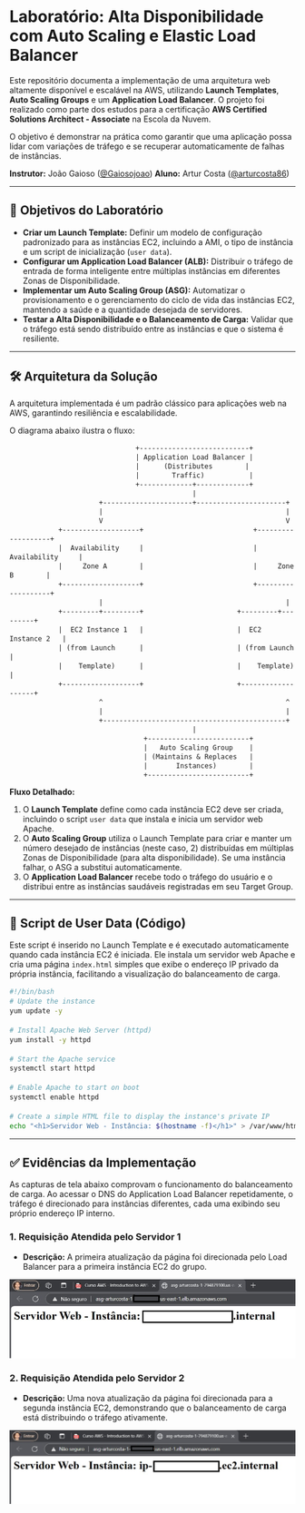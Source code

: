 # Laboratório: Alta Disponibilidade com Auto Scaling e Elastic Load Balancer

Este repositório documenta a implementação de uma arquitetura web altamente disponível e escalável na AWS, utilizando **Launch Templates**, **Auto Scaling Groups** e um **Application Load Balancer**. O projeto foi realizado como parte dos estudos para a certificação **AWS Certified Solutions Architect - Associate** na Escola da Nuvem.

O objetivo é demonstrar na prática como garantir que uma aplicação possa lidar com variações de tráfego e se recuperar automaticamente de falhas de instâncias.

**Instrutor:** João Gaioso ([@Gaiosojoao](https://github.com/Gaiosojoao))
**Aluno:** Artur Costa ([@arturcosta86](https://github.com/arturcosta86))

---

## 🎯 Objetivos do Laboratório

* **Criar um Launch Template:** Definir um modelo de configuração padronizado para as instâncias EC2, incluindo a AMI, o tipo de instância e um script de inicialização (`user data`).
* **Configurar um Application Load Balancer (ALB):** Distribuir o tráfego de entrada de forma inteligente entre múltiplas instâncias em diferentes Zonas de Disponibilidade.
* **Implementar um Auto Scaling Group (ASG):** Automatizar o provisionamento e o gerenciamento do ciclo de vida das instâncias EC2, mantendo a saúde e a quantidade desejada de servidores.
* **Testar a Alta Disponibilidade e o Balanceamento de Carga:** Validar que o tráfego está sendo distribuído entre as instâncias e que o sistema é resiliente. 

---

## 🛠️ Arquitetura da Solução

A arquitetura implementada é um padrão clássico para aplicações web na AWS, garantindo resiliência e escalabilidade.

O diagrama abaixo ilustra o fluxo:

```
                               +---------------------------+
                               | Application Load Balancer |
                               |      (Distributes        |
                               |        Traffic)           |
                               +-------------+-------------+
                                             |
                      +----------------------+----------------------+
                      |                                             |
                      V                                             V
            +-------------------+                           +-------------------+
            |  Availability     |                           |  Availability     |
            |     Zone A        |                           |     Zone B        |
            +-------------------+                           +-------------------+
                      |                                             |
            +---------+---------+                       +---------+---------+
            |  EC2 Instance 1   |                       |  EC2 Instance 2   |
            | (from Launch      |                       | (from Launch      |
            |    Template)      |                       |    Template)      |
            +-------------------+                       +-------------------+
                      ^                                             ^
                      |                                             |
                      +---------------------------------------------+
                                             |
                                 +-------------------------+
                                 |   Auto Scaling Group    |
                                 | (Maintains & Replaces   |
                                 |       Instances)        |
                                 +-------------------------+

```

**Fluxo Detalhado:**

1.  O **Launch Template** define como cada instância EC2 deve ser criada, incluindo o script `user data` que instala e inicia um servidor web Apache.
2.  O **Auto Scaling Group** utiliza o Launch Template para criar e manter um número desejado de instâncias (neste caso, 2) distribuídas em múltiplas Zonas de Disponibilidade (para alta disponibilidade). Se uma instância falhar, o ASG a substitui automaticamente.
3.  O **Application Load Balancer** recebe todo o tráfego do usuário e o distribui entre as instâncias saudáveis registradas em seu Target Group.

---

## 📄 Script de User Data (Código)

Este script é inserido no Launch Template e é executado automaticamente quando cada instância EC2 é iniciada. Ele instala um servidor web Apache e cria uma página `index.html` simples que exibe o endereço IP privado da própria instância, facilitando a visualização do balanceamento de carga.

```bash
#!/bin/bash
# Update the instance
yum update -y

# Install Apache Web Server (httpd)
yum install -y httpd

# Start the Apache service
systemctl start httpd

# Enable Apache to start on boot
systemctl enable httpd

# Create a simple HTML file to display the instance's private IP
echo "<h1>Servidor Web - Instância: $(hostname -f)</h1>" > /var/www/html/index.html
```

---

## ✅ Evidências da Implementação

As capturas de tela abaixo comprovam o funcionamento do balanceamento de carga. Ao acessar o DNS do Application Load Balancer repetidamente, o tráfego é direcionado para instâncias diferentes, cada uma exibindo seu próprio endereço IP interno.

### 1. Requisição Atendida pelo Servidor 1
* **Descrição:** A primeira atualização da página foi direcionada pelo Load Balancer para a primeira instância EC2 do grupo.

![Requisição no Servidor 1](https://github.com/arturcosta86/aws-ha-scaling-lab/blob/main/Evid%C3%AAncia%20-%20lab%20-%20Load%20Balancer%20e%20Auto%20Scaling%20-%20servidor%201.png)

### 2. Requisição Atendida pelo Servidor 2
* **Descrição:** Uma nova atualização da página foi direcionada para a segunda instância EC2, demonstrando que o balanceamento de carga está distribuindo o tráfego ativamente.

![Requisição no Servidor 2](https://github.com/arturcosta86/aws-ha-scaling-lab/blob/main/Evid%C3%AAncia%20-%20lab%20-%20Load%20Balancer%20e%20Auto%20Scaling%20-%20servidor%202.png)
